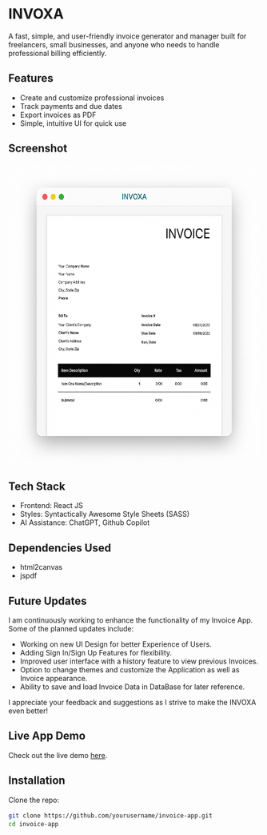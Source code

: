 # INVOXA 

A fast, simple, and user-friendly invoice generator and manager built for freelancers, small businesses, and anyone who needs to handle professional billing efficiently.

## Features

- Create and customize professional invoices
- Track payments and due dates
- Export invoices as PDF
- Simple, intuitive UI for quick use

## Screenshot
<center>
    <img src="./public/createdBack.png" alt="Invoice App Screenshot" height="600" />
</center>

##  Tech Stack

- Frontend: React JS
- Styles: Syntactically Awesome Style Sheets (SASS)
- AI Assistance: ChatGPT, Github Copilot

##  Dependencies Used
- html2canvas
- jspdf

## Future Updates
I am continuously working to enhance the functionality of my Invoice App. Some of the planned updates include:
- Working on new UI Design for better Experience of Users.
- Adding Sign In/Sign Up Features for flexibility.
- Improved user interface with a history feature to view previous Invoices.
- Option to change themes and customize the Application as well as Invoice appearance.
- Ability to save and load Invoice Data in DataBase for later reference.

I appreciate your feedback and suggestions as I strive to make the INVOXA even better!

## Live App Demo

Check out the live demo [here](http://invoxa-six.vercel.app).


## Installation

Clone the repo:

```bash
git clone https://github.com/yourusername/invoice-app.git
cd invoice-app

